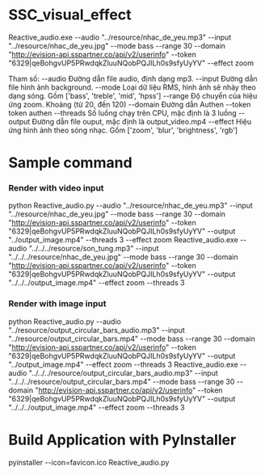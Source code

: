 # SSC_visual_effect

Reactive_audio.exe --audio "../resource/nhac_de_yeu.mp3" --input "../resource/nhac_de_yeu.jpg" --mode bass --range 30 --domain "http://evision-api.sspartner.co/api/v2/userinfo" --token "6329|qeBohgvUP5PRwdqkZluuNQobPQJILh0s9sfyUyYV" --effect zoom

Tham số:
  --audio  Đường dẫn file audio, định dạng mp3.
  --input  Đường dẫn file hình ảnh background.
  --mode  Loại dữ liệu RMS, hình ảnh sẽ nhảy theo dạng sóng. Gồm ['bass', 'treble', 'mid', 'hpss']
  --range  Độ chuyển của hiệu ứng zoom. Khoảng (từ 20, đến 120) 
  --domain Đường dẫn Authen
  --token  token authen
  --threads Số luồng chạy trên CPU, mặc định là 3 luồng
  --output Đường dẫn file ouput, mặc định là output_video.mp4
  --effect Hiệu ứng hình ảnh theo sóng nhạc. Gồm ['zoom', 'blur', 'brightness', 'rgb']

# Sample command


### Render with video input
python Reactive_audio.py --audio "../resource/nhac_de_yeu.mp3" --input "../resource/nhac_de_yeu.jpg" --mode bass --range 30 --domain "http://evision-api.sspartner.co/api/v2/userinfo" --token "6329|qeBohgvUP5PRwdqkZluuNQobPQJILh0s9sfyUyYV" --output "../output_image.mp4" --threads 3 --effect zoom
Reactive_audio.exe --audio "../../../resource/son_tung.mp3" --input "../../../resource/nhac_de_yeu.jpg" --mode bass --range 30 --domain "http://evision-api.sspartner.co/api/v2/userinfo" --token "6329|qeBohgvUP5PRwdqkZluuNQobPQJILh0s9sfyUyYV" --output "../../../output_image.mp4" --effect zoom --threads 3

### Render with image input
python Reactive_audio.py --audio "../resource/output_circular_bars_audio.mp3" --input "../resource/output_circular_bars.mp4" --mode bass --range 30 --domain "http://evision-api.sspartner.co/api/v2/userinfo" --token "6329|qeBohgvUP5PRwdqkZluuNQobPQJILh0s9sfyUyYV" --output "../output_image.mp4" --effect zoom --threads 3
Reactive_audio.exe --audio "../../../resource/output_circular_bars_audio.mp3" --input "../../../resource/output_circular_bars.mp4" --mode bass --range 30 --domain "http://evision-api.sspartner.co/api/v2/userinfo" --token "6329|qeBohgvUP5PRwdqkZluuNQobPQJILh0s9sfyUyYV" --output "../../../output_image.mp4" --effect zoom --threads 3


# Build Application with PyInstaller

pyinstaller --icon=favicon.ico Reactive_audio.py
